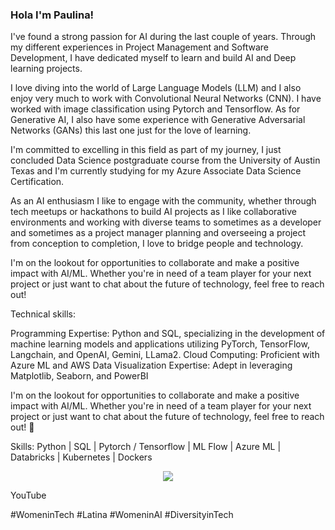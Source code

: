 ### Hola I'm Paulina!

I've found a strong passion for AI during the last couple of years. Through my different experiences in Project Management and Software Development, I have dedicated myself to learn and build AI and Deep learning projects.

I love diving into the world of Large Language Models (LLM) and I also enjoy very much to work with Convolutional Neural Networks (CNN). I have worked with image classification using Pytorch and Tensorflow. As for Generative AI, I also have some experience with Generative Adversarial Networks (GANs) this last one just for the love of learning.

I'm committed to excelling in this field as part of my journey, I just concluded Data Science postgraduate course from the University of Austin Texas and I'm currently studying for my Azure Associate Data Science Certification. 

As an AI enthusiasm I like to engage with the community, whether through tech meetups or hackathons to build AI projects as I like collaborative environments and working with diverse teams to sometimes as a developer and sometimes as a project manager planning and overseeing a project from conception to completion, I love to bridge people and technology.

I'm on the lookout for opportunities to collaborate and make a positive impact with AI/ML. Whether you're in need of a team player for your next project or just want to chat about the future of technology, feel free to reach out!

Technical skills:

Programming Expertise: Python and SQL, specializing in the development of machine learning models and applications utilizing PyTorch, TensorFlow, Langchain, and OpenAI, Gemini, LLama2.
Cloud Computing: Proficient with Azure ML and AWS
Data Visualization Expertise: Adept in leveraging Matplotlib, Seaborn, and PowerBI

I'm on the lookout for opportunities to collaborate and make a positive impact with AI/ML. Whether you're in need of a team player for your next project or just want to chat about the future of technology, feel free to reach out! 💬

Skills: Python | SQL | Pytorch / Tensorflow | ML Flow | Azure ML | Databricks | Kubernetes | Dockers 

<p align="center">
  <a href="https://skillicons.dev">
    <img src="https://skillicons.dev/icons?i=python,pytorch,tensorflow,aws,azure,kubernetes,docker" />
  </a>
</p>

YouTube


#WomeninTech #Latina #WomeninAI #DiversityinTech






